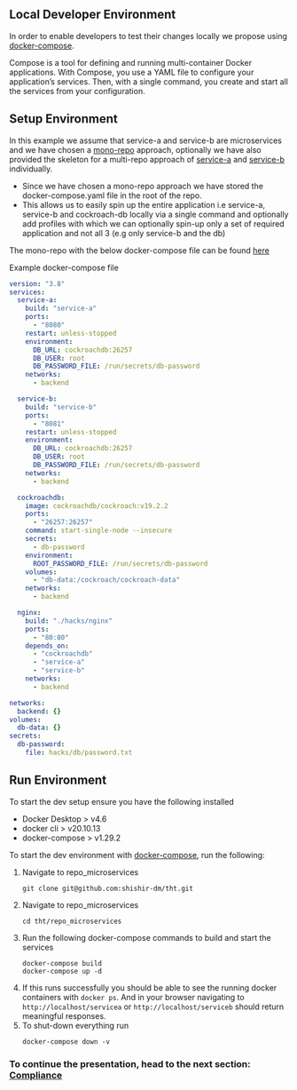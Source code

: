 ## Local Developer Environment

In order to enable developers to test their changes locally we propose using [docker-compose](https://docs.docker.com/compose/).

Compose is a tool for defining and running multi-container Docker applications. With Compose, you use a YAML file to configure your application’s services. Then, with a single command, you create and start all the services from your configuration.

## Setup Environment

In this example we assume that service-a and service-b are microservices and we have chosen a [mono-repo](../repo_microservices/README.md) approach, optionally we have also provided the skeleton for a multi-repo approach of [service-a](../repo_service-a/README.md) and [service-b](../repo_service-b/README.md) individually.

- Since we have chosen a mono-repo approach we have stored the docker-compose.yaml file in the root of the repo.
- This allows us to easily spin up the entire application i.e service-a, service-b and cockroach-db locally via a single command and optionally add profiles with which we can optionally spin-up only a set of required application and not all 3 (e.g only service-b and the db)

The mono-repo with the below docker-compose file can be found [here](../repo_microservices/README.md)

Example docker-compose file
```yaml
version: "3.8"
services:
  service-a:
    build: "service-a"
    ports:
      - "8080"
    restart: unless-stopped
    environment:
      DB_URL: cockroachdb:26257
      DB_USER: root
      DB_PASSWORD_FILE: /run/secrets/db-password
    networks:
      - backend

  service-b:
    build: "service-b"
    ports:
      - "8081"
    restart: unless-stopped
    environment:
      DB_URL: cockroachdb:26257
      DB_USER: root
      DB_PASSWORD_FILE: /run/secrets/db-password
    networks:
      - backend

  cockroachdb:
    image: cockroachdb/cockroach:v19.2.2
    ports:
      - "26257:26257"
    command: start-single-node --insecure
    secrets:
      - db-password
    environment:
      ROOT_PASSWORD_FILE: /run/secrets/db-password
    volumes:
      - "db-data:/cockroach/cockroach-data"
    networks:
      - backend

  nginx:
    build: "./hacks/nginx"
    ports:
      - "80:80"
    depends_on:
      - "cockroachdb"
      - "service-a"
      - "service-b"
    networks:
      - backend

networks:
  backend: {}
volumes:
  db-data: {}
secrets:
  db-password:
    file: hacks/db/password.txt
```

## Run Environment

To start the dev setup ensure you have the following installed
- Docker Desktop > v4.6
- docker cli > v20.10.13
- docker-compose > v1.29.2

To start the dev environment with [docker-compose](repo_microservices/docker-compose.yaml), run the following:

1. Navigate to repo_microservices
   ```
   git clone git@github.com:shishir-dm/tht.git
   ```
2. Navigate to repo_microservices
   ```
   cd tht/repo_microservices
   ```
3. Run the following docker-compose commands to build and start the services
   ```
   docker-compose build
   docker-compose up -d
   ```
4. If this runs successfully you should be able to see the running docker containers with `docker ps`. And in your browser navigating to `http://localhost/servicea` or `http://localhost/serviceb` should return meaningful responses.
5. To shut-down everything run 
   ```
   docker-compose down -v
   ```

### To continue the presentation, head to the next section: [Compliance](compliance.md)
